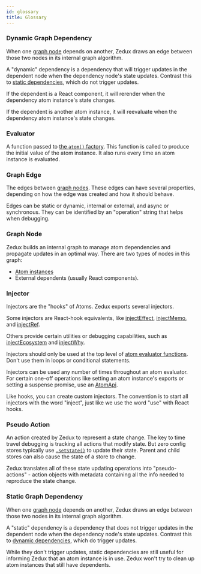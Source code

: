 ```yaml
---
id: glossary
title: Glossary
---
```


### Dynamic Graph Dependency

When one [graph node](#graph-node) depends on another, Zedux draws an edge between those two nodes in its internal graph algorithm.

A "dynamic" dependency is a dependency that will trigger updates in the dependent node when the dependency node's state updates. Contrast this to [static dependencies](#static-graph-dependency), which do not trigger updates.

If the dependent is a React component, it will rerender when the dependency atom instance's state changes.

If the dependent is another atom instance, it will reevaluate when the dependency atom instance's state changes.

### Evaluator

A function passed to [the `atom()` factory](factories/atom). This function is called to produce the initial value of the atom instance. It also runs every time an atom instance is evaluated.

### Graph Edge

The edges between [graph nodes](#graph-node). These edges can have several properties, depending on how the edge was created and how it should behave.

Edges can be static or dynamic, internal or external, and async or synchronous. They can be identified by an "operation" string that helps when debugging.

### Graph Node

Zedux builds an internal graph to manage atom dependencies and propagate updates in an optimal way. There are two types of nodes in this graph:

- [Atom instances](classes/AtomInstance)
- External dependents (usually React components).

### Injector

Injectors are the "hooks" of Atoms. Zedux exports several injectors.

Some injectors are React-hook equivalents, like [injectEffect](injectors/injectEffect), [injectMemo](injectors/injectMemo), and [injectRef](injectors/injectRef).

Others provide certain utilities or debugging capabilities, such as [injectEcosystem](injectors/injectEcosystem) and [injectWhy](injectors/injectWhy).

Injectors should only be used at the top level of [atom evaluator functions](#evaluator). Don't use them in loops or conditional statements.

Injectors can be used any number of times throughout an atom evaluator. For certain one-off operations like setting an atom instance's exports or setting a suspense promise, use an [AtomApi](classes/AtomApi).

Like hooks, you can create custom injectors. The convention is to start all injectors with the word "inject", just like we use the word "use" with React hooks.

### Pseudo Action

An action created by Zedux to represent a state change. The key to time travel debugging is tracking all actions that modify state. But zero config stores typically use [`.setState()`](classes/Store#setstate) to update their state. Parent and child stores can also cause the state of a store to change.

Zedux translates all of these state updating operations into "pseudo-actions" - action objects with metadata containing all the info needed to reproduce the state change.

### Static Graph Dependency

When one [graph node](#graph-node) depends on another, Zedux draws an edge between those two nodes in its internal graph algorithm.

A "static" dependency is a dependency that does not trigger updates in the dependent node when the dependency node's state updates. Contrast this to [dynamic dependencies](#dynamic-graph-dependency), which do trigger updates.

While they don't trigger updates, static dependencies are still useful for informing Zedux that an atom instance is in use. Zedux won't try to clean up atom instances that still have dependents.
